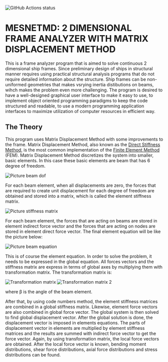 ![GitHub Actions status](https://github.com/obirler/Shapes/actions/workflows/ci.yml/badge.svg?branch=development)

# MESNETMD: 2 DIMENSIONAL FRAME ANALYZER WITH MATRIX DISPLACEMENT METHOD #

This is a frame analyzer program that is aimed to solve continuous 2 dimensional ship frames. Since preliminary design of ships in structural manner requires using practical structural analysis programs that do not require detailed information about the structure. Ship frames can be non-uniformed geometries that makes vsrying inertia distibutions on beams, wihch makes the problem even more challenging. The program is desired to have a well-designed graphical user interface to make it easy to use, to implement object oriented programming paradigms to keep the code structured and readable, to use a modern programming application interfaces to maximize utilization of computer resources in efficient way.

## The Theory #

This program uses Matrix Displacement Method with some improvements to the frame. Matrix Displacement Method, also known as the [Direct Stiffness Method](https://en.wikipedia.org/wiki/Direct_stiffness_method), is the most common implementation of the [Finite Element Method](https://en.wikipedia.org/wiki/Finite_element_method) (FEM). Matrix Displacement Method discretizes the system into smaller, basic elements. In this case these basic elements are beam that has 6 degree of freedom.

![Picture beam dof](https://bitbucket.org/repo/dao7ay9/images/2588484908-res1.png)

For each beam element, when all displacements are zero, the forces that are required to create unit displacement for each degree of freedom are obtained and stored into a matrix, which is called the element stiffness matrix.

![Picture stiffness matrix](https://bitbucket.org/repo/dao7ay9/images/1717799172-Screen%20Shot%2004-22-20%20at%2002.50%20PM.PNG)

For each beam element, the forces that are acting on beams are stored in element indirect force vector and the forces that are acting on nodes are stored in element direct force vector. The final element equation will be like the picture below:

![Picture beam equation](https://bitbucket.org/repo/dao7ay9/images/3273377571-Screen%20Shot%2004-22-20%20at%2003.04%20PM.PNG)

This is of course the element equation. In order to solve the problem, it needs to be expressed in the global equation. All forces vectors and the stiffness matrix are express in terms of global axes by multiplying them with transformation matrix. The transformation matrix is:

![Transformation matrix](https://bitbucket.org/repo/dao7ay9/images/4113690622-Screen%20Shot%2004-22-20%20at%2003.24%20PM.PNG)   ![Transformation matrix 2](https://bitbucket.org/repo/dao7ay9/images/2849042738-Screen%20Shot%2004-22-20%20at%2003.21%20PM%20001.PNG)  

where β is the angle of the beam element. 

After that, by using code numbers method, the element stiffness matrices are combined in a global stiffness matrix. Likewise, element force vectors are also combined in global force vector. The global system is then solved to find global displacement vector. After the global solution is done, the displacement vector is imposed in elements equations. The parts of displacement vector in elements are multiplied by element stiffness matrices and the results are summed with indirect force vector to get the force vector. Again, by using transformation matrix, the local force vectors are obtained. After the local force vector is known, bending moment distributions, shear force distributions, axial force distributions and stress distributions can be found. 
